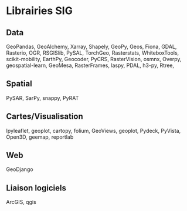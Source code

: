 # Librairies SIG
## Data
GeoPandas, GeoAlchemy, Xarray, Shapely, GeoPy, Geos, Fiona, GDAL, Rasterio, OGR, RSGISlib, PySAL, TorchGeo, Rasterstats, WhiteboxTools, scikit-mobility, EarthPy, Geocoder, PyCRS, RasterVision, osmnx, Overpy, geospatial-learn, GeoMesa, RasterFrames, laspy, PDAL, h3-py, Rtree, 
## Spatial
PySAR, SarPy, snappy, PyRAT
## Cartes/Visualisation
Ipyleaflet, geoplot, cartopy, folium, GeoViews, geoplot, Pydeck, PyVista, Open3D, geemap, reportlab
## Web
GeoDjango
## Liaison logiciels
ArcGIS, qgis 
